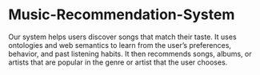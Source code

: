 # Music-Recommendation-System
Our system helps users discover songs that match their taste. It uses ontologies and web semantics to learn from the user’s preferences, behavior, and past listening habits. It then recommends songs, albums, or artists that are popular in the genre or artist that the user chooses. 
